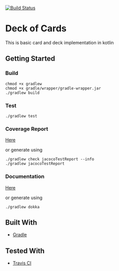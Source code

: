 [![Build Status](https://travis-ci.org/hadighattas/deck-of-cards.svg?branch=master)](https://travis-ci.org/hadighattas/deck-of-cards)

# Deck of Cards

This is basic card and deck implementation in kotlin

## Getting Started


### Build

```
chmod +x gradlew
chmod +x gradle/wrapper/gradle-wrapper.jar
./gradlew build
```

### Test

```
./gradlew test
```

### Coverage Report

[Here](http://deckofcards-cov.bitballoon.com/)

or generate using
```
./gradlew check jacocoTestReport --info
./gradlew jacocoTestReport
```

### Documentation

[Here](http://deckofcards-doc.bitballoon.com/)

or generate using
```
./gradlew dokka
```

## Built With

* [Gradle](https://gradle.org/)

## Tested With
* [Travis CI](https://travis-ci.org/hadighattas/deck-of-cards)
